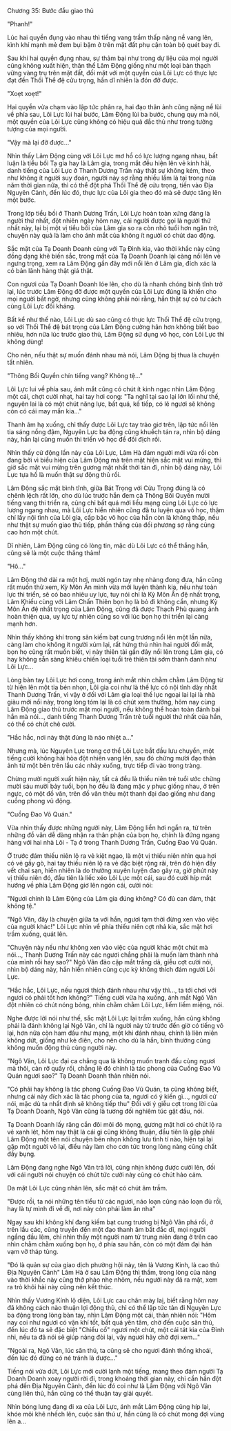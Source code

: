 




Chương 35: Bước đầu giao thủ


"Phanh!"

Lúc hai quyền đụng vào nhau thì tiếng vang trầm thấp nặng nề vang lên, kình khí mạnh mẻ đem bụi bặm ở trên mặt đất phụ cận toàn bộ quét bay đi.

Sau khi hai quyền đụng nhau, sự thảm bại như trong dự liệu của mọi người cũng không xuất hiện, thân thể Lâm Động giống như một loại bàn thạch vững vàng trụ trên mặt đất, đối mặt với một quyền của Lôi Lực có thực lực đạt đến Thối Thể đệ cửu trọng, hắn dĩ nhiên là đón đỡ được.

"Xoẹt xoẹt!"

Hai quyền vừa chạm vào lập tức phân ra, hai đạo thân ảnh cũng nặng nề lùi về phía sau, Lôi Lực lùi hai bước, Lâm Động lùi ba bước, chung quy mà nói, một quyền của Lôi Lực cũng không có hiệu quả đắc thủ như trong tưởng tượng của mọi người.

"Vậy mà lại đỡ được…"

Nhìn thấy Lâm Động cùng với Lôi Lực mơ hồ có lực lượng ngang nhau, bất luận là tiểu bối Tạ gia hay là Lâm gia, trong mắt đều hiện lên vẻ kinh hãi, danh tiếng của Lôi Lực ở Thanh Dương Trấn này thật sự không kém, theo như không ít người suy đoán, người này sợ rằng nhiều lắm là tại trong nửa năm thời gian nữa, thì có thể đột phá Thối Thể đệ cửu trọng, tiến vào Địa Nguyên Cảnh, đến lúc đó, thực lực của Lôi gia theo đó mà sẽ được tăng lên một bước.

Trong lớp tiểu bối ở Thanh Dương Trấn, Lôi Lực hoàn toàn xứng đáng là người thứ nhất, đột nhiên ngày hôm nay, cái người được gọi là người thứ nhất này, lại bị một vị tiểu bối của Lâm gia so ra còn nhỏ tuổi hơn ngăn trở, chuyện này quả là làm cho ánh mắt của không ít người có chút dao động.

Sắc mặt của Tạ Doanh Doanh cùng với Tạ Đình kia, vào thời khắc này cũng đồng dạng khẽ biến sắc, trong mắt của Tạ Doanh Doanh lại càng nổi lên vẻ ngưng trọng, xem ra Lâm Động gần đây mới nổi lên ở Lâm gia, đích xác là có bản lãnh hàng thật giá thật.

Con ngươi của Tạ Doanh Doanh lóe lên, cho dù là nhanh chóng bình tĩnh trở lại, lúc trước Lâm Động đỡ được một quyền của Lôi Lực đúng là khiến cho mọi người bất ngờ, nhưng cũng không phải nói rằng, hắn thật sự có tư cách cùng Lôi Lực đối kháng.

Bất kể như thế nào, Lôi Lực dù sao cũng có thực lực Thối Thể đệ cửu trọng, so với Thối Thể đệ bát trọng của Lâm Động cường hãn hơn không biết bao nhiêu, hơn nữa lúc trước giao thủ, Lâm Động sử dụng võ học, còn Lôi Lực thì không dùng!

Cho nên, nếu thật sự muốn đánh nhau mà nói, Lâm Động bị thua là chuyện tất nhiên.

"Thông Bối Quyền chín tiếng vang? Không tệ…"

Lôi Lực lui về phía sau, ánh mắt cũng có chút ít kinh ngạc nhìn Lâm Động một cái, chợt cười nhạt, hai tay hơi cong: "Ta nghĩ tại sao lại lớn lối như thế, nguyên lai là có một chút năng lực, bất quá, kế tiếp, có lẽ ngươi sẽ không còn có cái may mắn kia…"

Thanh âm hạ xuống, chỉ thấy được Lôi Lực tay trảo giơ trên, lập tức nổi lên tia sáng nồng đậm, Nguyên Lực ba động cũng khuếch tán ra, nhìn bộ dáng này, hắn lại cũng muốn thi triển võ học để đối địch rồi.

Nhìn thấy cử động lần này của Lôi Lực, Lâm Hà đám người mới vừa rồi còn đang bởi vì biểu hiện của Lâm Động mà trên mặt hiện sắc mặt vui mừng, thì giờ sắc mặt vui mừng trên gương mặt nhất thời tản đi, nhìn bộ dáng này, Lôi Lực tựa hồ là muốn thật sự động thủ rồi.

Lâm Động sắc mặt bình tĩnh, giữa Bát Trọng với Cửu Trọng đúng là có chênh lệch rất lớn, cho dù lúc trước hắn đem cả Thông Bối Quyền mười tiếng vang thi triển ra, cũng chỉ bất quá mới liều mạng cùng Lôi Lực có lực lượng ngang nhau, mà Lôi Lực hiển nhiên cũng đã tu luyện qua võ học, thậm chí lấy nội tình của Lôi gia, cấp bậc võ học của hẳn còn là không thấp, nếu như thật sự muốn giao thủ tiếp, phần thắng của đối phương sợ rằng cũng cao hơn một chút.

Dĩ nhiên, Lâm Động cũng có lòng tin, mặc dù Lôi Lực có thể thắng hắn, cũng sẽ là một cuộc thắng thảm!

"Hô..."

Lâm Động thở dài ra một hơi, mười ngón tay nhẹ nhàng đong đưa, hắn cũng rất muốn thử xem, Kỳ Môn Ấn mình vừa mới luyện thành kia, nếu như toàn lực thi triển, sẽ có bao nhiêu uy lực, tuy nói chỉ là Kỳ Môn Ấn đệ nhất trọng, Lâm Khiếu cùng với Lâm Chấn Thiên bọn họ là bỏ đi không cần, nhưng Kỳ Môn Ấn đệ nhất trọng của Lâm Động, cũng đã được Thạch Phù quang ảnh hoàn thiện qua, uy lực tự nhiên cũng so với lúc bọn họ thi triển lại càng mạnh hơn.

Nhìn thấy không khí trong sân kiếm bạt cung trương nổi lên một lần nữa, càng làm cho không ít người xúm lại, rất hứng thú nhìn hai người đối mắt, bọn họ cũng rất muốn biết, vị này thiên tài gần đây nổi lên trong Lâm gia, có hay không sẵn sàng khiêu chiến loại tuổi trẻ thiên tài sớm thành danh như Lôi Lực…

Lòng bàn tay Lôi Lực hơi cong, trong ánh mắt nhìn chằm chằm Lâm Động từ từ hiện lên một tia bén nhọn, Lôi gia coi như là thế lực có nội tình dày nhất Thanh Dương Trấn, vì vậy ở đối với Lâm gia loại thế lực ngoại lai lại là nhà giàu mới nổi này, trong lòng tóm lại là có chút xem thường, hôm nay cùng Lâm Động giao thủ trước mặt mọi người, nếu không thể hoàn toàn đánh bại hắn mà nói..., danh tiếng Thanh Dương Trấn trẻ tuổi người thứ nhất của hắn, có thể có chút chê cười.

"Hắc hắc, nơi này thật đúng là náo nhiệt a…"

Nhưng mà, lúc Nguyên Lực trong cơ thể Lôi Lực bắt đầu lưu chuyển, một tiếng cười không hài hòa đột nhiên vang lên, sau đó chừng mười đạo thân ảnh từ một bên trên lầu các nhảy xuống, trực tiếp đi vào trong tràng.

Chừng mười người xuất hiện này, tất cả đều là thiếu niên trẻ tuổi ước chừng mười sáu mười bảy tuổi, bọn họ đều là đang mặc y phục giống nhau, ở trên ngực, có một đồ văn, trên đồ văn thêu một thanh đại đao giống như đang cuồng phong vũ động.

"Cuồng Đao Võ Quán."

Vừa nhìn thấy được những người này, Lâm Động liền hơi ngẩn ra, từ trên những đồ văn dễ dàng nhận ra thân phận của bọn họ, chính là đứng ngang hàng với hai nhà Lôi - Tạ ở trong Thanh Dương Trấn, Cuồng Đao Vũ Quán.

Ở trước đám thiếu niên lộ ra vẻ kiệt ngạo, là một vị thiếu niên nhìn qua hơi có vẻ gầy gò, hai tay thiếu niên lộ ra vẻ đặc biệt rộng rãi, trên đó hiện đầy vết chai sạn, hiển nhiên là do thường xuyên luyện đao gây ra, giờ phút này vị thiếu niên đó, đầu tiên là liếc xéo Lôi Lực một cái, sau đó cười híp mắt hướng về phía Lâm Động giơ lên ngón cái, cười nói:

"Ngươi chính là Lâm Động của Lâm gia đúng không? Có đủ can đảm, thật không tệ."

"Ngô Vân, đây là chuyện giữa ta với hắn, ngươi tạm thời đừng xen vào việc của người khác!" Lôi Lực nhìn về phía thiếu niên cợt nhả kia, sắc mặt hơi trầm xuống, quát lên.

"Chuyện này nếu như không xen vào việc của người khác một chút mà nói..., Thanh Dương Trấn này các ngươi chẳng phải là muốn làm thành nhà của mình rồi hay sao?" Ngô Vân đảo cặp mắt trắng dã, giễu cợt cười nói, nhìn bộ dáng này, hắn hiển nhiên cũng cực kỳ không thích đám người Lôi Lực.

"Hắc hắc, Lôi Lực, nếu ngươi thích đánh nhau như vậy thì..., ta tới chơi với ngươi có phải tốt hơn không?" Tiếng cười vừa hạ xuống, ánh mắt Ngô Vân đột nhiên có chút nóng bỏng, nhìn chằm chằm Lôi Lực, liếm liếm miệng, nói.

Nghe được lời nói như thế, sắc mặt Lôi Lực lại trầm xuống, hắn cũng không phải là đánh không lại Ngô Vân, chỉ là người này từ trước đến giờ có tiếng vô lại, hơn nữa còn ham đấu như mạng, một khi đánh nhau, chính là liên miên không dứt, giống như kẻ điên, cho nên cho dù là hắn, bình thường cũng không muốn động thủ cùng người này.

"Ngô Vân, Lôi Lực đại ca chẳng qua là không muốn tranh đấu cùng ngươi mà thôi, càn rỡ quấy rối, chẳng lẽ đó chính là tác phong của Cuồng Đao Vũ Quán ngươi sao?" Tạ Doanh Doanh thản nhiên nói.

"Có phải hay không là tác phong Cuồng Đao Vũ Quán, ta cũng không biết, nhưng cái này đích xác là tác phong của ta, ngươi có ý kiến gì..., ngươi cứ nói, mặc dù ta nhất định sẽ không tiếp thu" Đối với ý giễu cợt trong lời của Tạ Doanh Doanh, Ngô Vân cũng là tương đối nghiêm túc gật đầu, nói.

Tạ Doanh Doanh lấy răng cắn đôi môi đỏ mọng, gương mặt hơi có chút lộ ra vẻ xanh lét, hôm nay thật là cái gì cũng không thuận, đầu tiên là gặp phải Lâm Động một tên nói chuyện bén nhọn không lưu tình tí nào, hiện tại lại gặp một người vô lại, điều này làm cho cơn tức trong lòng nàng cũng chất đầy bụng.

Lâm Động đang nghe Ngô Vân trả lời, cũng nhịn không được cười lên, đối với cái người nói chuyện có chút tức cười này cũng có chút hảo cảm.

Da mặt Lôi Lực cũng nhăn lên, sắc mặt có chút âm trầm.

"Được rồi, ta nói những tên tiểu tử các ngươi, náo loạn cũng náo loạn đủ rồi, hay là tự mình đi về đi, nơi này còn phải làm ăn nha"

Ngay sau khi không khí đang kiếm bạt cung trương bị Ngô Vân phá rối, ở trên lầu các, cũng truyền đến một đạo thanh âm bất đắc dĩ, mọi người ngẩng đầu lêm, chỉ nhìn thấy một người nam tử trung niên đang ở trên cao nhìn chằm chằm xuống bọn họ, ở phía sau hắn, còn có một đám đại hán vạm vỡ tháp tùng.

"Đó là quản sự của giao dịch phường hội này, tên là Vương Kinh, là cao thủ Địa Nguyên Cảnh" Lâm Hà ở sau Lâm Động thì thầm, trong lòng của nàng vào thời khắc này cũng thở phào nhẹ nhõm, nếu người này đã ra mặt, xem ra trò khôi hài này cũng nên kết thúc.

Nhìn thấy Vương Kính lộ diện, Lôi Lực cau chân mày laị, biết rằng hôm nay đã không cách nào thuận lợi động thủ, chỉ có thể lập tức tản đi Nguyên Lực ba động trong lòng bàn tay, nhìn Lâm Động một cái, thản nhiên nói: "Hôm nay coi như ngươi có vận khí tốt, bất quá yên tâm, chờ đến cuộc săn thú, đến lúc đó ta sẽ đặc biệt "Chiếu cố" ngươi một chút, một cái tát kia của Đình nhi, nếu ta đã nói sẽ giúp nàng đòi lại, vậy ngươi hãy chờ đợi xem…"

"Ngoài ra, Ngô Vân, lúc săn thú, ta cũng sẽ cho ngươi đánh thống khoái, đến lúc đó đừng có né tránh là được..."

Tiếng nói vừa dứt, Lôi Lực mới cười lạnh một tiếng, mang theo đám người Tạ Doanh Doanh xoay người rời đi, trong khoảng thời gian này, chỉ cần hắn đột phá đến Địa Nguyên Cảnh, đến lúc đó coi như là Lâm Động với Ngô Vân cùng liên thủ, hắn cũng có thể thuận tay giải quyết.

Nhìn bóng lưng đang đi xa của Lôi Lực, ánh mắt Lâm Động cũng híp lại, khóe môi khẽ nhếch lên, cuộc săn thú ư, hắn cũng là có chút mong đợi vùng lên a…




